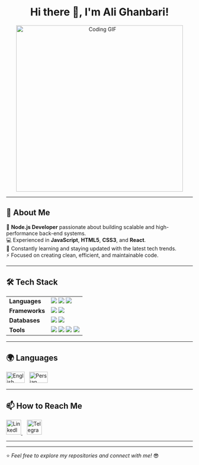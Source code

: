 <h1 align="center">Hi there 👋, I'm Ali Ghanbari!</h1>

<p align="center">
  <img src="https://media.giphy.com/media/qgQUggAC3Pfv687qPC/giphy.gif" width="450" alt="Coding GIF"/>
</p>

---

## 🚀 About Me  
🎯 **Node.js Developer** passionate about building scalable and high-performance back-end systems.  
💻 Experienced in **JavaScript**, **HTML5**, **CSS3**, and **React**.  
🌱 Constantly learning and staying updated with the latest tech trends.  
⚡️ Focused on creating clean, efficient, and maintainable code.  

---

## 🛠️ Tech Stack  
<table>
  <tr>
    <td><strong>Languages</strong></td>
    <td>
      <img src="https://img.shields.io/badge/JavaScript-F7DF1E?style=flat&logo=javascript&logoColor=black" />
      <img src="https://img.shields.io/badge/HTML5-E34F26?style=flat&logo=html5&logoColor=white" />
      <img src="https://img.shields.io/badge/CSS3-1572B6?style=flat&logo=css3&logoColor=white" />
    </td>
  </tr>
  <tr>
    <td><strong>Frameworks</strong></td>
    <td>
      <img src="https://img.shields.io/badge/Node.js-339933?style=flat&logo=nodedotjs&logoColor=white" />
      <img src="https://img.shields.io/badge/React-61DAFB?style=flat&logo=react&logoColor=black" />
    </td>
  </tr>
  <tr>
    <td><strong>Databases</strong></td>
    <td>
      <img src="https://img.shields.io/badge/MongoDB-47A248?style=flat&logo=mongodb&logoColor=white" />
      <img src="https://img.shields.io/badge/MySQL-4479A1?style=flat&logo=mysql&logoColor=white" />
    </td>
  </tr>
  <tr>
    <td><strong>Tools</strong></td>
    <td>
      <img src="https://img.shields.io/badge/Git-F05032?style=flat&logo=git&logoColor=white" />
      <img src="https://img.shields.io/badge/Docker-2496ED?style=flat&logo=docker&logoColor=white" />
      <img src="https://img.shields.io/badge/Postman-FF6C37?style=flat&logo=postman&logoColor=white" />
      <img src="https://img.shields.io/badge/VSCode-007ACC?style=flat&logo=visualstudiocode&logoColor=white" />
    </td>
  </tr>
</table>

---

## 🌍 Languages  
<p >
  <img src="https://upload.wikimedia.org/wikipedia/en/a/ae/Flag_of_the_United_Kingdom.svg" alt="English" width="50" height="30" />  
  &nbsp;
  <img src="https://upload.wikimedia.org/wikipedia/commons/c/ca/Flag_of_Iran.svg" alt="Persian" width="50" height="30" />
</p>

---

## 📫 How to Reach Me  
<p >
  <a href="https://www.linkedin.com/in/ali-ghanbari-b87325320" target="_blank">
    <img src="https://img.icons8.com/color/48/000000/linkedin.png" width="40" height="40" alt="LinkedIn" />
  </a>
  &nbsp;&nbsp;
  <a href="https://t.me/Alighanbari_1379" target="_blank">
    <img src="https://img.icons8.com/color/48/000000/telegram-app.png" width="40" height="40" alt="Telegram" />
  </a>
</p>

---



---

⭐️ *Feel free to explore my repositories and connect with me!* 😎
